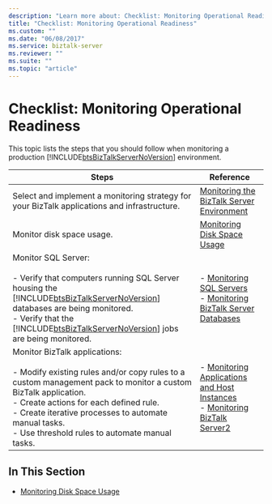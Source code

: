 ```yaml
---
description: "Learn more about: Checklist: Monitoring Operational Readiness"
title: "Checklist: Monitoring Operational Readiness"
ms.custom: ""
ms.date: "06/08/2017"
ms.service: biztalk-server
ms.reviewer: ""
ms.suite: ""
ms.topic: "article"
---
```

# Checklist: Monitoring Operational Readiness
This topic lists the steps that you should follow when monitoring a production [!INCLUDE[btsBizTalkServerNoVersion](../includes/btsbiztalkservernoversion-md.md)] environment.  


|                                                                                                                                                                      Steps                                                                                                                                                                       |                                                                                                  Reference                                                                                                   |
|--------------------------------------------------------------------------------------------------------------------------------------------------------------------------------------------------------------------------------------------------------------------------------------------------------------------------------------------------|--------------------------------------------------------------------------------------------------------------------------------------------------------------------------------------------------------------|
|                                                                                                                           Select and implement a monitoring strategy for your BizTalk applications and infrastructure.                                                                                                                           |                                                [Monitoring the BizTalk Server Environment](../technical-guides/monitoring-the-biztalk-server-environment.md)                                                 |
|                                                                                                                                                            Monitor disk space usage.                                                                                                                                                             |                                                              [Monitoring Disk Space Usage](../technical-guides/monitoring-disk-space-usage.md)                                                               |
| Monitor SQL Server:<br /><br /> -   Verify that computers running SQL Server housing the [!INCLUDE[btsBizTalkServerNoVersion](../includes/btsbiztalkservernoversion-md.md)] databases are being monitored.<br />-   Verify that the [!INCLUDE[btsBizTalkServerNoVersion](../includes/btsbiztalkservernoversion-md.md)] jobs are being monitored. |            -   [Monitoring SQL Servers](../technical-guides/monitoring-sql-servers.md)<br />-   [Monitoring BizTalk Server Databases](../technical-guides/monitoring-biztalk-server-databases.md)            |
|          Monitor BizTalk applications:<br /><br /> -   Modify existing rules and/or copy rules to a custom management pack to monitor a custom BizTalk application.<br />-   Create actions for each defined rule.<br />-   Create iterative processes to automate manual tasks.<br />-   Use threshold rules to automate manual tasks.          | -   [Monitoring Applications and Host Instances](../technical-guides/monitoring-applications-and-host-instances.md)<br />-   [Monitoring BizTalk Server2](../technical-guides/monitoring-biztalk-server2.md) |

## In This Section  

-   [Monitoring Disk Space Usage](../technical-guides/monitoring-disk-space-usage.md)

